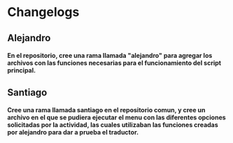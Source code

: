 # Changelogs

## Alejandro
#### En el repositorio, cree una rama llamada "alejandro" para agregar los archivos con las funciones necesarias para el funcionamiento del script principal.


## Santiago
#### Cree una rama llamada santiago en el repositorio comun, y cree un archivo en el que se pudiera ejecutar el menu con las diferentes opciones solicitadas por la actividad, las cuales utilizaban las funciones creadas por alejandro para dar a prueba el traductor.